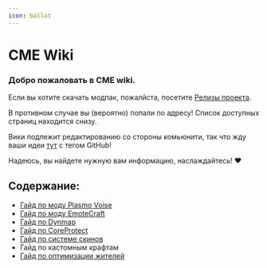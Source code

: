 ```yaml
---
icon: ballot
---
```


# CME Wiki

### Добро пожаловать в CME wiki.

Если вы хотите скачать модпак, пожалйста, посетите [Релизы проекта](https://github.com/Kr1sper59/CME_World_wiki/releases/tag/Modpack).

В противном случае вы (вероятно) попали по адресу! Список доступных страниц находится снизу.

Вики подлежит редактированию со стороны комьюнити, так что жду ваши идеи [тут](https://ptb.discord.com/channels/1366778927728693389/1367805808426881065) с тегом GitHub!

Надеюсь, вы найдете нужную вам информацию, наслаждайтесь! ❤️

## Содержание:

* [Гайд по моду Plasmo Voise](plasmovoise-guide.md)
* [Гайд по моду EmoteCraft](emotecraft-guide.md)
* [Гайд по Dynmap](dynmap-guide.md)
* [Гайд по CoreProtect](coreprotect-guide.md)
* [Гайд по системе скинов](skin-guide.md)
* Гайд по кастомным крафтам
* [Гайд по оптимизации жителей](vilager-guide.md)
